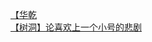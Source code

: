 [【华乾](http://tieba.baidu.com/p/3412314694?see_lz=1&pn=)   
[【树洞】论喜欢上一个小号的悲剧](http://tieba.baidu.com/p/3411373570?see_lz=1&pn=)   
